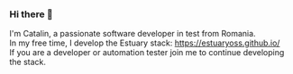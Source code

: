 ### Hi there 👋

I'm Catalin, a passionate software developer in test from Romania.   
In my free time, I develop the Estuary stack:  https://estuaryoss.github.io/  
If you are a developer or automation tester join me to continue developing the stack.
